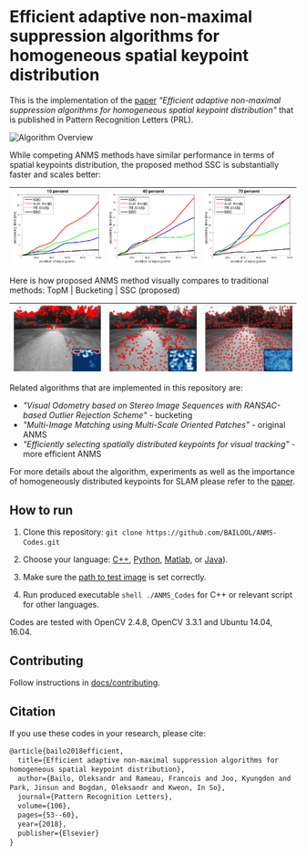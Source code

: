# Efficient adaptive non-maximal suppression algorithms for homogeneous spatial keypoint distribution

This is the implementation of the [paper](https://www.researchgate.net/publication/323388062_Efficient_adaptive_non-maximal_suppression_algorithms_for_homogeneous_spatial_keypoint_distribution) *"Efficient adaptive non-maximal suppression algorithms for homogeneous spatial keypoint distribution"* that is published in Pattern Recognition Letters (PRL).

![Algorithm Overview](https://github.com/BAILOOL/ANMS-Codes/blob/master/Images/algorithm_overview.png?raw=true?raw=true "Algorithm Overview")

While competing ANMS methods have similar performance in terms of spatial keypoints distribution, the proposed method SSC is substantially faster and scales better:

| ![Retrieve 10%](https://github.com/BAILOOL/ANMS-Codes/blob/master/Images/Time10.png?raw=true "Retrieve 10%") | ![Retrieve 40%](https://github.com/BAILOOL/ANMS-Codes/blob/master/Images/Time40.png?raw=true "Retrieve 40%") | ![Retrieve 70%](https://github.com/BAILOOL/ANMS-Codes/blob/master/Images/Time70.png?raw=true "Retrieve 70%") |
|:----:|:---:|:---:|

Here is how proposed ANMS method visually compares to traditional methods: TopM | Bucketing | SSC (proposed)

| ![TopM](https://github.com/BAILOOL/ANMS-Codes/blob/master/Images/TopM.png?raw=true "TopM") | ![Bucketing](https://github.com/BAILOOL/ANMS-Codes/blob/master/Images/Bucketing.png?raw=true "Bucketing") | ![SSC](https://github.com/BAILOOL/ANMS-Codes/blob/master/Images/SSC.png?raw=true "SSC") |
|:---:|:---:|:---:|

Related algorithms that are implemented in this repository are:

- *"Visual Odometry based on Stereo Image Sequences with RANSAC-based Outlier Rejection Scheme"* - bucketing
- *"Multi-Image Matching using Multi-Scale Oriented Patches"* - original ANMS
- *"Efficiently selecting spatially distributed keypoints for visual tracking"* - more efficient ANMS

For more details about the algorithm, experiments as well as the importance of homogeneously distributed keypoints for SLAM please refer to the [paper](https://www.researchgate.net/publication/323388062_Efficient_adaptive_non-maximal_suppression_algorithms_for_homogeneous_spatial_keypoint_distribution).

## How to run
1. Clone this repository: ``` git clone https://github.com/BAILOOL/ANMS-Codes.git ```
2. Choose your language: [C++](https://github.com/BAILOOL/ANMS-Codes/tree/master/C++), [Python](https://github.com/BAILOOL/ANMS-Codes/tree/master/Python), [Matlab](https://github.com/BAILOOL/ANMS-Codes/tree/master/Matlab), or [Java](https://github.com/BAILOOL/ANMS-Codes/tree/master/Java)).

3. Make sure the [path to test image](https://github.com/BAILOOL/ANMS-Codes/blob/d907ca805fcf1ea670ac75a9ea9b46446421e573/C++/CmakeProject/source/main.cpp#L8) is set correctly.

4. Run produced executable ```shell ./ANMS_Codes``` for C++ or relevant script for other languages.

Codes are tested with OpenCV 2.4.8, OpenCV 3.3.1 and Ubuntu 14.04, 16.04.

## Contributing
Follow instructions in [docs/contributing](https://github.com/BAILOOL/ANMS-Codes/blob/master/docs/contributing.rst).

## Citation
If you use these codes in your research, please cite:
```text
@article{bailo2018efficient,
  title={Efficient adaptive non-maximal suppression algorithms for homogeneous spatial keypoint distribution},
  author={Bailo, Oleksandr and Rameau, Francois and Joo, Kyungdon and Park, Jinsun and Bogdan, Oleksandr and Kweon, In So},
  journal={Pattern Recognition Letters},
  volume={106},
  pages={53--60},
  year={2018},
  publisher={Elsevier}
}
```

